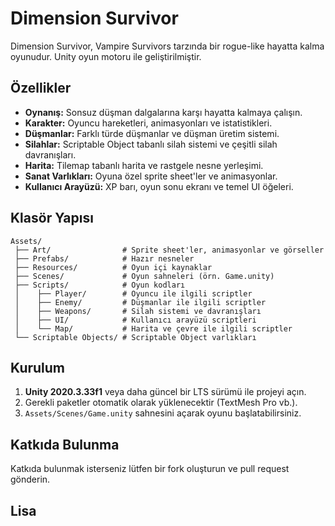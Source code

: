 # Dimension Survivor

Dimension Survivor, Vampire Survivors tarzında bir rogue-like hayatta kalma oyunudur. Unity oyun motoru ile geliştirilmiştir.

## Özellikler

- **Oynanış:** Sonsuz düşman dalgalarına karşı hayatta kalmaya çalışın.
- **Karakter:** Oyuncu hareketleri, animasyonları ve istatistikleri.
- **Düşmanlar:** Farklı türde düşmanlar ve düşman üretim sistemi.
- **Silahlar:** Scriptable Object tabanlı silah sistemi ve çeşitli silah davranışları.
- **Harita:** Tilemap tabanlı harita ve rastgele nesne yerleşimi.
- **Sanat Varlıkları:** Oyuna özel sprite sheet'ler ve animasyonlar.
- **Kullanıcı Arayüzü:** XP barı, oyun sonu ekranı ve temel UI öğeleri.

## Klasör Yapısı

```
Assets/
 ├── Art/                # Sprite sheet'ler, animasyonlar ve görseller
 ├── Prefabs/            # Hazır nesneler
 ├── Resources/          # Oyun içi kaynaklar
 ├── Scenes/             # Oyun sahneleri (örn. Game.unity)
 ├── Scripts/            # Oyun kodları
 │    ├── Player/        # Oyuncu ile ilgili scriptler
 │    ├── Enemy/         # Düşmanlar ile ilgili scriptler
 │    ├── Weapons/       # Silah sistemi ve davranışları
 │    ├── UI/            # Kullanıcı arayüzü scriptleri
 │    └── Map/           # Harita ve çevre ile ilgili scriptler
 └── Scriptable Objects/ # Scriptable Object varlıkları
```

## Kurulum

1. **Unity 2020.3.33f1** veya daha güncel bir LTS sürümü ile projeyi açın.
2. Gerekli paketler otomatik olarak yüklenecektir (TextMesh Pro vb.).
3. `Assets/Scenes/Game.unity` sahnesini açarak oyunu başlatabilirsiniz.

## Katkıda Bulunma

Katkıda bulunmak isterseniz lütfen bir fork oluşturun ve pull request gönderin.

## Lisa
